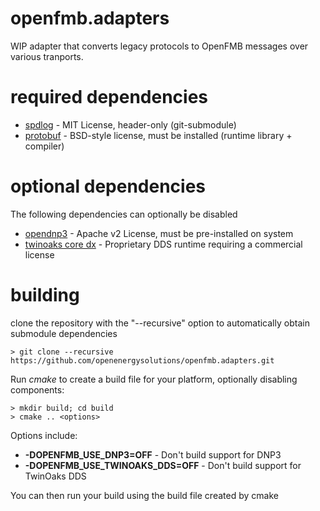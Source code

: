 # openfmb.adapters

WIP adapter that converts legacy protocols to OpenFMB messages over various tranports.

# required dependencies

* [spdlog](https://github.com/gabime/spdlog) - MIT License, header-only (git-submodule)
* [protobuf](https://github.com/google/protobuf) - BSD-style license, must be installed (runtime library + compiler)

# optional dependencies

The following dependencies can optionally be disabled

* [opendnp3](https://github.com/automatak/dnp3) - Apache v2 License, must be pre-installed on system
* [twinoaks core dx](http://www.twinoakscomputing.com/coredx) - Proprietary DDS runtime requiring a commercial license

# building

clone the repository with the "--recursive" option to automatically obtain submodule dependencies

```
> git clone --recursive https://github.com/openenergysolutions/openfmb.adapters.git
```
Run *cmake* to create a build file for your platform, optionally disabling components:

```
> mkdir build; cd build
> cmake .. <options>
```
Options include:
* **-DOPENFMB_USE_DNP3=OFF** - Don't build support for DNP3
* **-DOPENFMB_USE_TWINOAKS_DDS=OFF** - Don't build support for TwinOaks DDS

You can then run your build using the build file created by cmake
